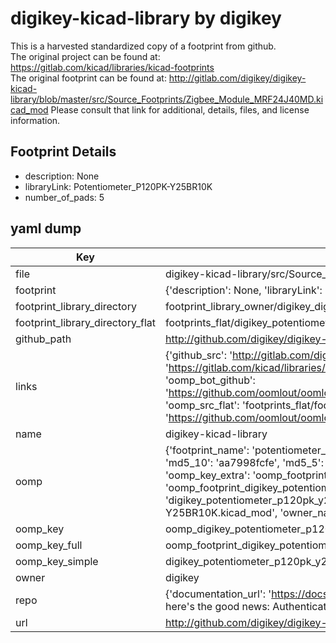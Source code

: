 # digikey-kicad-library by digikey  
This is a harvested standardized copy of a footprint from github.  
The original project can be found at:  
https://gitlab.com/kicad/libraries/kicad-footprints  
The original footprint can be found at:
http://gitlab.com/digikey/digikey-kicad-library/blob/master/src/Source_Footprints/Zigbee_Module_MRF24J40MD.kicad_mod
Please consult that link for additional, details, files, and license information.  
## Footprint Details
* description: None  
* libraryLink: Potentiometer_P120PK-Y25BR10K  
* number_of_pads: 5  
## yaml dump  
| Key | Value |  
| --- | --- |  
| file | digikey-kicad-library/src/Source_Footprints/Potentiometer_P120PK-Y25BR10K.kicad_mod |  
| footprint | {'description': None, 'libraryLink': 'Potentiometer_P120PK-Y25BR10K', 'number_of_pads': 5} |  
| footprint_library_directory | footprint_library_owner/digikey_digikey-kicad-library |  
| footprint_library_directory_flat | footprints_flat/digikey_potentiometer_p120pk_y25br10k_potentiometer_p120pk_y25br10k/working |  
| github_path | http://github.com/digikey/digikey-kicad-library/blob/master/src/Source_Footprints/Potentiometer_P120PK-Y25BR10K.kicad_mod |  
| links | {'github_src': 'http://gitlab.com/digikey/digikey-kicad-library/blob/master/src/Source_Footprints/Zigbee_Module_MRF24J40MD.kicad_mod', 'github_src_repo': 'https://gitlab.com/kicad/libraries/kicad-footprints', 'oomp_bot': 'footprints/digikey_potentiometer_p120pk_y25br10k_potentiometer_p120pk_y25br10k/working', 'oomp_bot_github': 'https://github.com/oomlout/oomlout_oomp_footprint_bot/tree/main/footprints/digikey_potentiometer_p120pk_y25br10k_potentiometer_p120pk_y25br10k/working', 'oomp_src_flat': 'footprints_flat/footprints_flat/digikey_potentiometer_p120pk_y25br10k_potentiometer_p120pk_y25br10k/working', 'oomp_src_flat_github': 'https://github.com/oomlout/oomlout_oomp_footprint_src/tree/main/footprints_flat/digikey_potentiometer_p120pk_y25br10k_potentiometer_p120pk_y25br10k/working'} |  
| name | digikey-kicad-library |  
| oomp | {'footprint_name': 'potentiometer_p120pk_y25br10k', 'library_name': 'potentiometer_p120pk_y25br10k_kicad_mod', 'md5': 'aa7998fcfe4cd8d45a54674cbf40d390', 'md5_10': 'aa7998fcfe', 'md5_5': 'aa799', 'md5_6': 'aa7998', 'oomp_key': 'oomp_digikey_potentiometer_p120pk_y25br10k_potentiometer_p120pk_y25br10k', 'oomp_key_extra': 'oomp_footprint_digikey_potentiometer_p120pk_y25br10k_potentiometer_p120pk_y25br10k', 'oomp_key_full': 'oomp_footprint_digikey_potentiometer_p120pk_y25br10k_potentiometer_p120pk_y25br10k_aa7998', 'oomp_key_simple': 'digikey_potentiometer_p120pk_y25br10k_potentiometer_p120pk_y25br10k', 'original_filename': 'digikey-kicad-library/src/Source_Footprints/Potentiometer_P120PK-Y25BR10K.kicad_mod', 'owner_name': 'digikey'} |  
| oomp_key | oomp_digikey_potentiometer_p120pk_y25br10k_potentiometer_p120pk_y25br10k |  
| oomp_key_full | oomp_footprint_digikey_potentiometer_p120pk_y25br10k_potentiometer_p120pk_y25br10k |  
| oomp_key_simple | digikey_potentiometer_p120pk_y25br10k_potentiometer_p120pk_y25br10k |  
| owner | digikey |  
| repo | {'documentation_url': 'https://docs.github.com/rest/overview/resources-in-the-rest-api#rate-limiting', 'message': "API rate limit exceeded for 84.66.173.59. (But here's the good news: Authenticated requests get a higher rate limit. Check out the documentation for more details.)"} |  
| url | http://github.com/digikey/digikey-kicad-library |  


